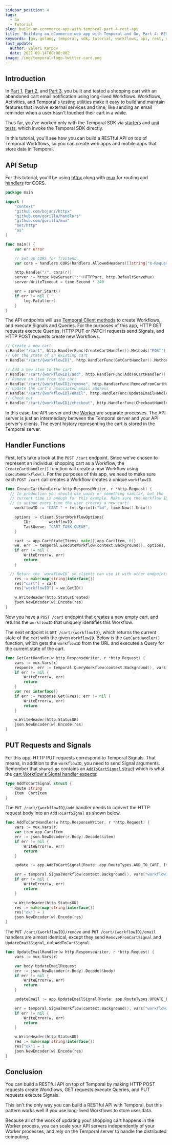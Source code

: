 ```yaml
---
sidebar_position: 4
tags:
  - Go
  - Tutorial
slug: build-an-ecommerce-app-with-temporal-part-4-rest-api
title: 'Building an eCommerce web app with Temporal and Go, Part 4: REST API'
keywords: [go, golang, temporal, sdk, tutorial, workflows, api, rest, ecommerce]
last_update:
  author: Valeri Karpov
  date: 2021-09-14T00:00:00Z
image: /img/temporal-logo-twitter-card.png
---
```


## Introduction

In [Part 1](./part1.md), [Part 2](./part2.md), and [Part 3](./part3.md), you built and tested a shopping cart with an abandoned cart email notification using long-lived Workflows.
Workflows, Activities, and Temporal's testing utilities make it easy to build and maintain features that involve external services and time, like sending an email reminder when a user hasn't touched their cart in a while.

Thus far, you've worked only with the Temporal SDK via [starters](/docs/getting_started/go/hello_world_in_go/index.md#workflow-starter) and [unit tests](https://docs.temporal.io/application-development/testing/#test-workflows), which invoke the Temporal SDK directly.

In this tutorial, you'll see how you can build a RESTful API on top of Temporal Workflows, so you can create web apps and mobile apps that store data in Temporal.

## API Setup

For this tutorial, you'll be using [httpx](https://github.com/bojanz/httpx) along with [mux](https://github.com/gorilla/mux) for routing and [handlers](https://github.com/gorilla/handlers) for CORS.

```go
package main

import (
	"context"
	"github.com/bojanz/httpx"
	"github.com/gorilla/handlers"
	"github.com/gorilla/mux"
	"net/http"
	"os"
)

func main() {
	var err error

	// Set up CORS for frontend
	var cors = handlers.CORS(handlers.AllowedHeaders([]string{"X-Requested-With", "Content-Type", "Authorization"}), handlers.AllowedMethods([]string{"GET", "POST", "PUT", "HEAD", "OPTIONS"}), handlers.AllowedOrigins([]string{"*"}))

	http.Handle("/", cors(r))
	server := httpx.NewServer(":"+HTTPPort, http.DefaultServeMux)
	server.WriteTimeout = time.Second * 240

	err = server.Start()
	if err != nil {
		log.Fatal(err)
	}
}
```

The API endpoints will use [Temporal Client methods](https://docs.temporal.io/application-development/foundations?lang=go/#start-workflow-execution) to create Workflows, and execute Signals and Queries.
For the purposes of this app, HTTP GET requests execute Queries, HTTP PUT or PATCH requests send Signals, and HTTP POST requests create new Workflows.

```go
// Create a new cart
r.Handle("/cart", http.HandlerFunc(CreateCartHandler)).Methods("POST")
// Get the state of an existing cart
r.Handle("/cart/{workflowID}", http.HandlerFunc(GetCartHandler)).Methods("GET")

// Add a new item to the cart
r.Handle("/cart/{workflowID}/add", http.HandlerFunc(AddToCartHandler)).Methods("PUT")
// Remove an item from the cart
r.Handle("/cart/{workflowID}/remove", http.HandlerFunc(RemoveFromCartHandler)).Methods("PUT")
// Update the cart's associated email address
r.Handle("/cart/{workflowID}/email", http.HandlerFunc(UpdateEmailHandler)).Methods("PUT")
// Check out
r.Handle("/cart/{workflowID}/checkout", http.HandlerFunc(CheckoutHandler)).Methods("PUT")
```

In this case, the API server and the [Worker](https://docs.temporal.io/workers) are separate processes.
The API server is just an intermediary between the Temporal server and your API server's clients.
The event history representing the cart is stored in the Temporal server.

## Handler Functions

First, let's take a look at the `POST /cart` endpoint. Since we've chosen to represent an individual shopping cart as a Workflow, the `CreateCartHandler()` function will create a new Workflow using `ExecuteWorkflow()`.
For the purposes of this app, we need to make sure each `POST /cart` call creates a Workflow creates a unique `workflowID`.

```go
func CreateCartHandler(w http.ResponseWriter, r *http.Request) {
  // In production you should use uuids or something similar, but the
  // current time is enough for this example. Make sure the Workflow ID
  // is unique every time the user creates a new cart!
	workflowID := "CART-" + fmt.Sprintf("%d", time.Now().Unix())

	options := client.StartWorkflowOptions{
		ID:        workflowID,
		TaskQueue: "CART_TASK_QUEUE",
	}

	cart := app.CartState{Items: make([]app.CartItem, 0)}
	we, err := temporal.ExecuteWorkflow(context.Background(), options, app.CartWorkflow, cart)
	if err != nil {
		WriteError(w, err)
		return
	}

  // Return the `workflowID` so clients can use it with other endpoints
	res := make(map[string]interface{})
	res["cart"] = cart
	res["workflowID"] = we.GetID()

	w.WriteHeader(http.StatusCreated)
	json.NewEncoder(w).Encode(res)
}
```

Now you have a `POST /cart` endpoint that creates a new empty cart, and returns the `workflowID` that uniquely identifies this Workflow.

The next endpoint is `GET /cart/{workflowID}`, which returns the current state of the cart with the given `WorkflowID`.
Below is the `GetCartHandler()` function, which gets the `workflowID` from the URL and executes a Query for the current state of the cart.

```go
func GetCartHandler(w http.ResponseWriter, r *http.Request) {
	vars := mux.Vars(r)
	response, err := temporal.QueryWorkflow(context.Background(), vars["workflowID"], "", "getCart")
	if err != nil {
		WriteError(w, err)
		return
	}
	var res interface{}
	if err := response.Get(&res); err != nil {
		WriteError(w, err)
		return
	}

	w.WriteHeader(http.StatusOK)
	json.NewEncoder(w).Encode(res)
}
```

## PUT Requests and Signals

For this app, HTTP PUT requests correspond to Temporal Signals.
That means, in addition to the `workflowID`, you need to send Signal arguments.
Remember that `shared.go` contains an [`AddToCartSignal` struct](https://github.com/temporalio/temporal-ecommerce/blob/5c4e0142e3571398d972c80b3fa7cdbe7a5db42b/shared.go#L64-L67) which is what the [cart Workflow's Signal handler expects](https://github.com/temporalio/temporal-ecommerce/blob/5c4e0142e3571398d972c80b3fa7cdbe7a5db42b/workflow.go#L52-L71):

```go
type AddToCartSignal struct {
	Route string
	Item  CartItem
}
```

The `PUT /cart/{workflowID}/add` handler needs to convert the HTTP request body into an `AddToCartSignal` as shown below.

```go
func AddToCartHandler(w http.ResponseWriter, r *http.Request) {
	vars := mux.Vars(r)
	var item app.CartItem
	err := json.NewDecoder(r.Body).Decode(&item)
	if err != nil {
		WriteError(w, err)
		return
	}

	update := app.AddToCartSignal{Route: app.RouteTypes.ADD_TO_CART, Item: item}

	err = temporal.SignalWorkflow(context.Background(), vars["workflowID"], "", "ADD_TO_CART_CHANNEL", update)
	if err != nil {
		WriteError(w, err)
		return
	}

	w.WriteHeader(http.StatusOK)
	res := make(map[string]interface{})
	res["ok"] = 1
	json.NewEncoder(w).Encode(res)
}
```

The `PUT /cart/{workflowID}/remove` and `PUT /cart/{workflowID}/email` handlers are almost identical, except they send `RemoveFromCartSignal` and `UpdateEmailSignal`, not `AddToCartSignal`.

```go
func UpdateEmailHandler(w http.ResponseWriter, r *http.Request) {
	vars := mux.Vars(r)

	var body UpdateEmailRequest
	err := json.NewDecoder(r.Body).Decode(&body)
	if err != nil {
		WriteError(w, err)
		return
	}

	updateEmail := app.UpdateEmailSignal{Route: app.RouteTypes.UPDATE_EMAIL, Email: body.Email}

	err = temporal.SignalWorkflow(context.Background(), vars["workflowID"], "", "UPDATE_CART_CHANNEL", updateEmail)
	if err != nil {
		WriteError(w, err)
		return
	}

	w.WriteHeader(http.StatusOK)
	res := make(map[string]interface{})
	res["ok"] = 1
	json.NewEncoder(w).Encode(res)
}
```

## Conclusion

You can build a RESTful API on top of Temporal by making HTTP POST requests create Workflows, GET requests execute Queries, and PUT requests execute Signals.

This isn't the only way you can build a RESTful API with Temporal, but this pattern works well if you use long-lived Workflows to store user data.

Because all of the work of updating your shopping cart happens in the Worker process, you can scale your API servers independently of your Worker processes, and rely on the Temporal server to handle the distributed computing.
